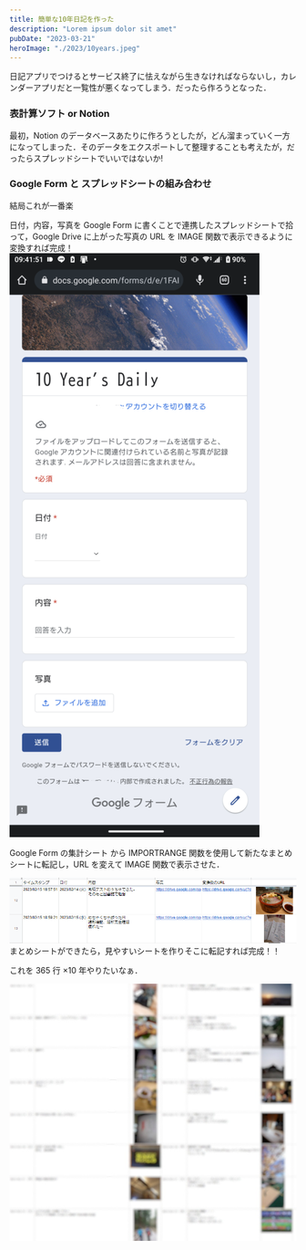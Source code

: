 ```yaml
---
title: 簡単な10年日記を作った
description: "Lorem ipsum dolor sit amet"
pubDate: "2023-03-21"
heroImage: "./2023/10years.jpeg"
---
```


日記アプリでつけるとサービス終了に怯えながら生きなければならないし，カレンダーアプリだと一覧性が悪くなってしまう．だったら作ろうとなった．

### 表計算ソフト or Notion

最初，Notion のデータベースあたりに作ろうとしたが，どん溜まっていく一方になってしまった．そのデータをエクスポートして整理することも考えたが，だったらスプレッドシートでいいではないか!

### Google Form と スプレッドシートの組み合わせ

結局これが一番楽

日付，内容，写真を Google Form に書くことで連携したスプレッドシートで拾って，Google Drive に上がった写真の URL を IMAGE 関数で表示できるように変換すれば完成！
![blog placeholder](./screen.png)

Google Form の集計シート から IMPORTRANGE 関数を使用して新たなまとめシートに転記し，URL を変えて IMAGE
関数で表示させた．

![blog placeholder](./matome.png)
まとめシートができたら，見やすいシートを作りそこに転記すれば完成！！

これを 365 行 ×10 年やりたいなぁ．

![blog placeholder](./overview.jpeg)
